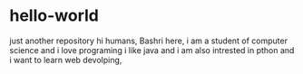 # hello-world
just another repository
hi humans,
    Bashri here, i am a student of computer science and i love programing 
    i like java and i am also intrested in pthon and i want to learn web devolping, 
